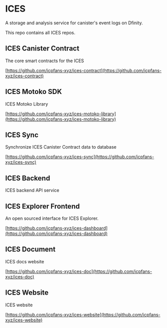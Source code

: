 # ICES
A storage and analysis service for canister's event logs on Dfinity.

This repo contains all ICES repos.



## ICES Canister Contract

The core smart contracts for the ICES

[https://github.com/icpfans-xyz/ices-contract](https://github.com/icpfans-xyz/ices-contract)

## ICES Motoko SDK

ICES  Motoko Library

[https://github.com/icpfans-xyz/ices-motoko-library](https://github.com/icpfans-xyz/ices-motoko-library)

## ICES Sync

Synchronize  ICES Canister Contract data to database

[https://github.com/icpfans-xyz/ices-sync](https://github.com/icpfans-xyz/ices-sync)

## ICES Backend

ICES backend API service

## ICES Explorer Frontend

An open sourced interface for ICES Explorer.

[https://github.com/icpfans-xyz/ices-dashboard](https://github.com/icpfans-xyz/ices-dashboard)

## ICES Document

ICES docs website

[https://github.com/icpfans-xyz/ices-doc](https://github.com/icpfans-xyz/ices-doc)

## ICES Website

ICES website

[https://github.com/icpfans-xyz/ices-website](https://github.com/icpfans-xyz/ices-website)
